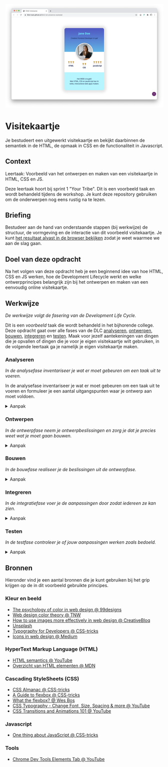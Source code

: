 ![Visitekaartje](VisitekaartjeChrome.png "Visitekaartje")

# Visitekaartje
Je bestudeert een uitgewerkt visitekaartje en bekijkt daarbinnen de semantiek in de HTML, de opmaak in CSS en de functionaliteit in Javascript.

## Context
Leertaak: Voorbeeld van het ontwerpen en maken van een visitekaartje in HTML, CSS en JS.

Deze leertaak hoort bij sprint 1 "Your Tribe". Dit is een voorbeeld taak en wordt behandeld tijdens de workshop. Je kunt deze repository gebruiken om de onderwerpen nog eens rustig na te lezen.

## Briefing
Bestudeer aan de hand van onderstaande stappen (bij werkwijze) de structuur, de vormgeving en de interactie van dit voorbeeld visitekaartje. Je kunt [het resultaat alvast in de browser bekijken](https://fdnd-task.github.io/fdnd-net-presence-example/) zodat je weet waarmee we aan de slag gaan.

## Doel van deze opdracht
Na het volgen van deze opdracht heb je een beginnend idee van hoe HTML, CSS en JS werken, hoe de Development Lifecycle werkt en welke ontwerpprincipes belangrijk zijn bij het ontwerpen en maken van een eenvoudig online visitekaartje.

## Werkwijze
*De werkwijze volgt de fasering van de Development Life Cycle.*

Dit is een *voorbeeld* taak die wordt behandeld in het bijhorende college. Deze opdracht gaat over alle fases van de DLC [analyseren](#analyseren), [ontwerpen](#ontwerpen), [bouwen](#bouwen), [integreren](#integreren) en [testen](#testen).
Maak voor jezelf aantekeningen van dingen die je opvallen of dingen die je voor je eigen visitekaartje wilt gebruiken, in de volgende leertaak ga je namelijk je eigen visitekaartje maken.


### Analyseren
*In de analysefase inventariseer je wat er moet gebeuren om een taak uit te voeren.*

In de analysefase inventariseer je wat er moet gebeuren om een taak uit te voeren en formuleer je een aantal uitgangspunten waar je ontwerp aan moet voldoen.

<details>
<summary>Aanpak</summary>

1. {geef de stappen}
2. {die in deze fase}
3. {doorlopen worden}

#### Materiaal

- [Resource](https://example.com)
- [Resource](https://example.com)
- [Resource](https://example.com)

</details>

### Ontwerpen
*In de ontwerpfase neem je ontwerpbeslissingen en zorg je dat je precies weet wat je moet gaan bouwen.*

<details>
<summary>Aanpak</summary>

1. {geef de stappen}
2. {die in deze fase}
3. {doorlopen worden}

#### Materiaal

- [Resource](https://example.com)
- [Resource](https://example.com)
- [Resource](https://example.com)

</details>

### Bouwen
*In de bouwfase realiseer je de beslissingen uit de ontwerpfase.*

<details>
<summary>Aanpak</summary>

1. {geef de stappen}
2. {die in deze fase}
3. {doorlopen worden}

#### Materiaal

- [Resource](https://example.com)
- [Resource](https://example.com)
- [Resource](https://example.com)

</details>

### Integreren
*In de integratiefase voer je de aanpassingen door zodat iedereen ze kan zien.*

<details>
<summary>Aanpak</summary>

1. {geef de stappen}
2. {die in deze fase}
3. {doorlopen worden}

#### Materiaal

- [Resource](https://example.com)
- [Resource](https://example.com)
- [Resource](https://example.com)

</details>

### Testen
*In de testfase controleer je of jouw aanpassingen werken zoals bedoeld.*

<details>
<summary>Aanpak</summary>

1. {geef de stappen}
2. {die in deze fase}
3. {doorlopen worden}

#### Materiaal

- [Resource](https://example.com)
- [Resource](https://example.com)
- [Resource](https://example.com)

</details>




## Bronnen
Hieronder vind je een aantal bronnen die je kunt gebruiken bij het grip krijgen op de in dit voorbeeld gebruikte principes.

### Kleur en beeld
- [The psychology of color in web design @ 99designs](https://en.99designs.nl/blog/creative-inspiration/psychology-color-web-design/)
- [Web design color theory @ TNW](https://thenextweb.com/dd/2015/04/07/how-to-create-the-right-emotions-with-color-in-web-design/)
- [How to use images more effectively in web design @ CreativeBloq](https://www.creativebloq.com/inspiration/how-to-use-images-more-effectively-in-web-design)
- [Unsplash](https://unsplash.com/)
- [Typography for Developers @ CSS-tricks](https://css-tricks.com/typography-for-developers/)
- [Icons in web design @ Medium](https://medium.com/outcrowd/icons-in-web-design-824f57cb2db0)

### HyperText Markup Language (HTML)
- [HTML semantics @ YouTube](https://www.youtube.com/watch?v=n9T2B91hHRM)
- [Overzicht van HTML elementen @ MDN](https://developer.mozilla.org/nl/docs/Web/HTML/Element)

### Cascading StyleSheets (CSS)
- [CSS Almanac @ CSS-tricks](https://css-tricks.com/almanac/)
- [A Guide to flexbox @ CSS-tricks](https://css-tricks.com/snippets/css/a-guide-to-flexbox/)
- [What the flexbox? @ Wes Bos](https://flexbox.io/)
- [CSS Typography - Change Font, Size, Spacing & more @ YouTube](https://www.youtube.com/watch?v=RNakAX3rVVw)
- [CSS Transitions and Animations 101 @ YouTube](https://www.youtube.com/watch?v=n9T2B91hHRM)

### Javascript
- [One thing about JavaScript @ CSS-tricks](https://css-tricks.com/video-screencasts/150-hey-designers-know-one-thing-javascript-recommend/)

### Tools
- [Chrome Dev Tools Elements Tab @ YouTube](https://www.youtube.com/watch?v=Z3HGJsNLQ1E)



